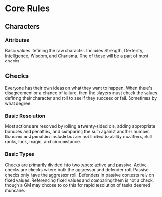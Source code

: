 # Core Rules

## Characters

### Attributes
Basic values defining the raw character. Includes Strength, Dexterity, Intelligence, Wisdom, and Charisma. One of these will be a part of most checks.

## Checks
Everyone has their own ideas on what they want to happen. When there's disagreement or a chance of failure, then the players must check the values defining their character and roll to see if they succeed or fail. Sometimes by what degree.

### Basic Resolution
Most actions are resolved by rolling a twenty-sided die, adding appropriate bonuses and penalties, and comparing the sum against another number. Bonuses and penalties include but are not limited to ability modifiers, skill ranks, luck, magic, and circumstance.

### Basic Types
Checks are primarily divided into two types: active and passive. Active checks are checks where both the aggressor and defender roll. Passive checks only have the aggressor roll. Defenders in passive contests rely on fixed values. Referencing fixed values and comparing them is not a check, though a GM may choose to do this for rapid resolution of tasks deemed mundane.
